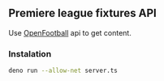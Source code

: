 ## Premiere league fixtures API

Use [OpenFootball](https://raw.githubusercontent.com/openfootball) api to get content.

### Instalation

```bash
deno run --allow-net server.ts
```
